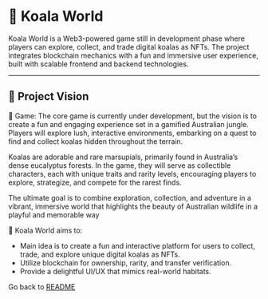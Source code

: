 # 🐨 Koala World

Koala World is a Web3-powered game still in development phase where players can explore, collect, and trade digital koalas as NFTs. The project integrates blockchain mechanics with a fun and immersive user experience, built with scalable frontend and backend technologies.

---

## 🧠 Project Vision

🐨 Game:
The core game is currently under development, but the vision is to create a fun and engaging experience set in a gamified Australian jungle. Players will explore lush, interactive environments, embarking on a quest to find and collect koalas hidden throughout the terrain.

Koalas are adorable and rare marsupials, primarily found in Australia’s dense eucalyptus forests. In the game, they will serve as collectible characters, each with unique traits and rarity levels, encouraging players to explore, strategize, and compete for the rarest finds.

The ultimate goal is to combine exploration, collection, and adventure in a vibrant, immersive world that highlights the beauty of Australian wildlife in a playful and memorable way

🐨 Koala World aims to:

- Main idea is to create a fun and interactive platform for users to collect, trade, and explore unique digital koalas as NFTs.
- Utilize blockchain for ownership, rarity, and transfer verification.
- Provide a delightful UI/UX that mimics real-world habitats.

Go back to [README](./../README.md)
